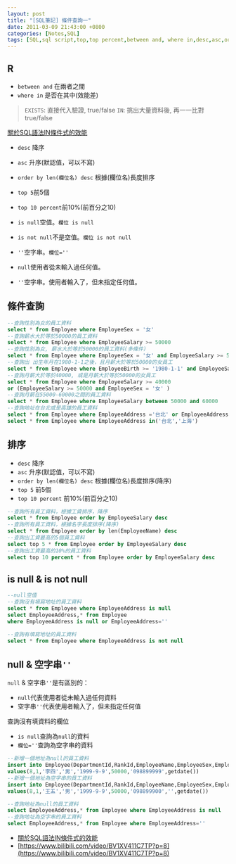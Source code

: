 ```yaml
---
layout: post
title: "[SQL筆記] 條件查詢一"
date: 2011-03-09 21:43:00 +0800
categories: [Notes,SQL]
tags: [SQL,sql script,top,top percent,between and, where in,desc,asc,order by,order by len(),is null,is not null,空字串,select]
---
```


## R
- `between and` 在兩者之間
- `where in` 是否在其中(效能差)     
> `EXISTS`: 直接代入驗證, true/false
> `IN`: 挑出大量資料後, 再一一比對true/false

[關於SQL語法IN條件式的效能](https://blog.darkthread.net/blog/sql-in-performance/)

- `desc` 降序
- `asc` 升序(默認值，可以不寫)
- `order by len(欄位名) desc` 根據(欄位名)長度排序
- `top 5`前5個
- `top 10 percent`前10%(前百分之10)

- `is null`空值。`欄位 is null`
- `is not null`不是空值。`欄位 is not null`
- `''`空字串。`欄位=''`
        
- `null`使用者從未輸入過任何值。
- `''`空字串。使用者輸入了，但未指定任何值。


## 條件查詢

```sql
--查詢性別為女的員工資料
select * from Employee where EmployeeSex = '女'
--查詢薪水大於等於50000的員工資料
select * from Employee where EmployeeSalary >= 50000
--查詢性別為女, 薪水大於等於50000的員工資料(多條件)
select * from Employee where EmployeeSex = '女' and EmployeeSalary >= 50000
--查詢出 出生年月在1980-1-1之後，且月薪大於等於50000的女員工
select * from Employee where EmployeeBirth >= '1980-1-1' and EmployeeSalary >= 50000
--查詢月薪大於等於40000, 或是月薪大於等於50000的女員工
select * from Employee where EmployeeSalary >= 40000 
or (EmployeeSalary >= 50000 and EmployeeSex = '女' )
--查詢月薪在55000-60000之間的員工資料
select * from Employee where EmployeeSalary between 50000 and 60000
--查詢地址在台北或是高雄的員工資料
select * from Employee where EmployeeAddress ='台北' or EmployeeAddress ='上海' 
select * from Employee where EmployeeAddress in('台北','上海')
```

## 排序
- `desc` 降序
- `asc` 升序(默認值，可以不寫)
- `order by len(欄位名) desc` 根據(欄位名)長度排序(降序)
- `top 5` 前5個
- `top 10 percent` 前10%(前百分之10)

```sql
--查詢所有員工資料，根據工資排序，降序
select * from Employee order by EmployeeSalary desc
--查詢所有員工資料，根據名字長度排序(降序)
select * from Employee order by len(EmployeeName) desc
--查詢出工資最高的5個員工資料
select top 5 * from Employee order by EmployeeSalary desc
--查詢出工資最高的10%的員工資料
select top 10 percent * from Employee order by EmployeeSalary desc
```
## is null & is not null

```sql
--null空值
--查詢沒有填寫地址的員工資料
select * from Employee where EmployeeAddress is null
select EmployeeAddress,* from Employee 
where EmployeeAddress is null or EmployeeAddress=''

--查詢有填寫地址的員工資料
select * from Employee where EmployeeAddress is not null
```

## null & 空字串`''`

`null` & 空字串`''`是有區別的：
- `null`代表使用者從未輸入過任何資料
- 空字串`''`代表使用者輸入了，但未指定任何值

查詢沒有填資料的欄位
- `is null`查詢為`null`的資料
- `欄位=''`查詢為空字串的資料

```sql
--新增一個地址為null的員工資料
insert into Employee(DepartmentId,RankId,EmployeeName,EmployeeSex,EmployeeBirth,EmployeeSalary,EmployeePhone,EmployeeAddTime)
values(8,1,'李四','男','1999-9-9',50000,'098899999',getdate())
--新增一個地址為空字串的員工資料
insert into Employee(DepartmentId,RankId,EmployeeName,EmployeeSex,EmployeeBirth,EmployeeSalary,EmployeePhone,EmployeeAddress,EmployeeAddTime)
values(8,1,'王五','男','1999-9-9',50000,'098899900','',getdate())

--查詢地址為null的員工資料
select EmployeeAddress,* from Employee where EmployeeAddress is null
--查詢地址為空字串的員工資料
select EmployeeAddress,* from Employee where EmployeeAddress=''
```

- [關於SQL語法IN條件式的效能](https://blog.darkthread.net/blog/sql-in-performance/)
- [https://www.bilibili.com/video/BV1XV411C7TP?p=8](https://www.bilibili.com/video/BV1XV411C7TP?p=8)